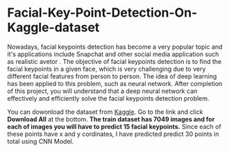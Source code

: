 # Facial-Key-Point-Detection-On-Kaggle-dataset


Nowadays, facial keypoints detection has become a very popular topic and it's applications include Snapchat and other social media application such as realistic avetor . The objective of facial keypoints detection is to find the facial keypoints in a given face, which is very challenging due to very different facial features from person to person. The idea of deep learning has been applied to this problem, such as neural network. After completion of this project, you will understand that a deep neural network can effectively and efficiently solve the facial keypoints detection problem.

You can dowonload the dataset from [Kaggle](https://www.kaggle.com/c/facial-keypoints-detection/data). Go to the link and click **Download All** at the bottom. **The train dataset has 7049 images and for each of images you will have to predict 15 facial keypoints.** Since each of these points have x and y cordinates, I have predicted predict 30 points in total using CNN Model.
